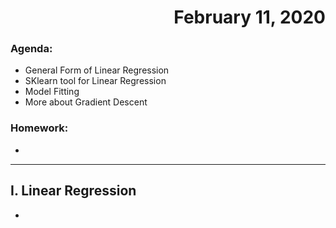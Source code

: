 # <div style="text-align: right"> February 11, 2020</div>
### Agenda:
- General Form of Linear Regression
- SKlearn tool for Linear Regression
- Model Fitting
- More about Gradient Descent

### Homework:
- 
---
## I. Linear Regression
- 